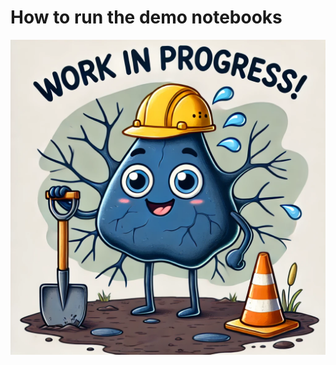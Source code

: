 # How to run the demo notebooks

<img src="../ImagesForReadme/work_in_progress.webp" alt="Work in progress!" width="600"/>
